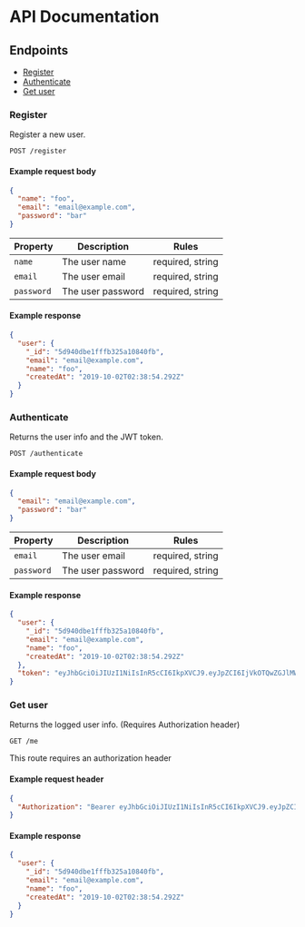 # API Documentation

## Endpoints
- [Register](#Register)
- [Authenticate](#Authenticate)
- [Get user](#Get-user)

### Register

Register a new user.
```endpoint
POST /register
```

#### Example request body

```json
{
  "name": "foo",
  "email": "email@example.com",
  "password": "bar"
}
```

Property | Description | Rules
---|---|---
`name` | The user name | required, string
`email` | The user email | required, string
`password` | The user password | required, string

#### Example response

```json
{
  "user": {
    "_id": "5d940dbe1fffb325a10840fb",
    "email": "email@example.com",
    "name": "foo",
    "createdAt": "2019-10-02T02:38:54.292Z"
  }
}
```

### Authenticate

Returns the user info and the JWT token.
```endpoint
POST /authenticate
```

#### Example request body

```json
{
  "email": "email@example.com",
  "password": "bar"
}
```

Property | Description | Rules
---|---|---
`email` | The user email | required, string
`password` | The user password | required, string

#### Example response

```json
{
  "user": {
    "_id": "5d940dbe1fffb325a10840fb",
    "email": "email@example.com",
    "name": "foo",
    "createdAt": "2019-10-02T02:38:54.292Z"
  },
  "token": "eyJhbGciOiJIUzI1NiIsInR5cCI6IkpXVCJ9.eyJpZCI6IjVkOTQwZGJlMWZmZmIzMjVhMTA4NDBmYiIsImlhdCI6MTU2OTk4NDI4OCwiZXhwIjoxNTcwMDcwNjg4fQ.jOQhNmaYiyx-qV3VFhSPiicWevAwBpnd64pm6rqOsb4"
}
```

### Get user

Returns the logged user info. (Requires Authorization header)
```endpoint
GET /me
```
This route requires an authorization header

#### Example request header

```json
{
  "Authorization": "Bearer eyJhbGciOiJIUzI1NiIsInR5cCI6IkpXVCJ9.eyJpZCI6IjVkOTQwZGJlMWZmZmIzMjVhMTA4NDBmYiIsImlhdCI6MTU2OTk4NDI4OCwiZXhwIjoxNTcwMDcwNjg4fQ.jOQhNmaYiyx-qV3VFhSPiicWevAwBpnd64pm6rqOsb4"
}
```

#### Example response

```json
{
  "user": {
    "_id": "5d940dbe1fffb325a10840fb",
    "email": "email@example.com",
    "name": "foo",
    "createdAt": "2019-10-02T02:38:54.292Z"
  }
}
```
